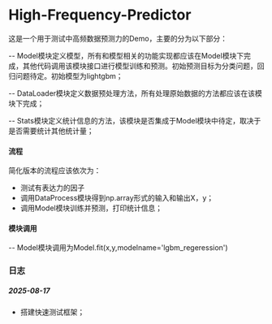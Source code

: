 # High-Frequency-Predictor

这是一个用于测试中高频数据预测力的Demo，主要的分为以下部分：

-- Model模块定义模型，所有和模型相关的功能实现都应该在Model模块下完成，其他代码调用该模块接口进行模型训练和预测。初始预测目标为分类问题，回归问题待定。初始模型为lightgbm；

-- DataLoader模块定义数据预处理方法，所有处理原始数据的方法都应该在该模块下完成；

-- Stats模块定义统计信息的方法，该模块是否集成于Model模块中待定，取决于是否需要统计其他统计量；

#### 流程

简化版本的流程应该依次为：
- 测试有表达力的因子
- 调用DataProcess模块得到np.array形式的输入和输出X，y；
- 调用Model模块训练并预测，打印统计信息；

#### 模块调用

-- Model模块调用为Model.fit(x,y,modelname='lgbm_regeression')

### 日志

##### 2025-08-17

- 搭建快速测试框架；

